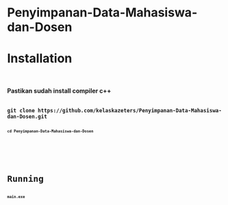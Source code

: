 # Penyimpanan-Data-Mahasiswa-dan-Dosen
<h1>Installation</h1>
<br>
<p><b>Pastikan sudah install compiler c++<b></p>
<br>
<code>git clone https://github.com/kelaskazeters/Penyimpanan-Data-Mahasiswa-dan-Dosen.git<code>
<br>
<code>cd Penyimpanan-Data-Mahasiswa-dan-Dosen</code>
<br>
<br>
<br>
<h1>Running</h1>
<code>main.exe</code>
